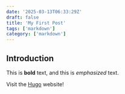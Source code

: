 ```yaml
---
date: '2025-03-13T06:33:29Z'
draft: false
title: 'My First Post'
tags: ['markdown']
category: ['markdown']
---
```


## Introduction

This is **bold** text, and this is *emphasized* text.

Visit the [Hugo](https://gohugo.io) website!